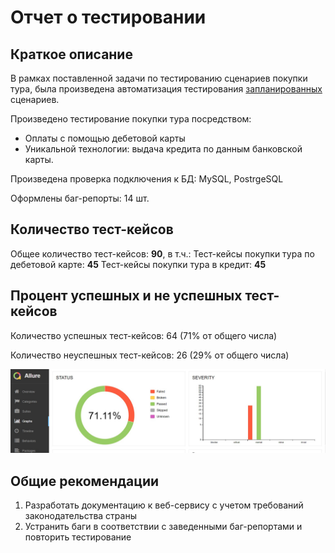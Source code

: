 # Отчет о тестировании

## Краткое описание
В рамках поставленной задачи по тестированию сценариев покупки тура, была произведена автоматизация тестирования [запланированных]() сценариев.

Произведено тестирование покупки тура посредством:
* Оплаты с помощью дебетовой карты
* Уникальной технологии: выдача кредита по данным банковской карты.

Произведена проверка подключения к БД: MySQL, PostrgeSQL

Оформлены баг-репорты: 14 шт.

## Количество тест-кейсов

Общее количество тест-кейсов: **90**, в т.ч.:
Тест-кейсы покупки тура по дебетовой карте: **45**
Тест-кейсы покупки тура в кредит: **45**

## Процент успешных и не успешных тест-кейсов

Количество успешных тест-кейсов: 64 (71% от общего числа)

Количество неуспешных тест-кейсов: 26 (29% от общего числа)

![img.png](img.png)

## Общие рекомендации
1. Разработать документацию к веб-сервису с учетом требований законодательства страны 
2. Устранить баги в соответствии с заведенными баг-репортами и повторить тестирование